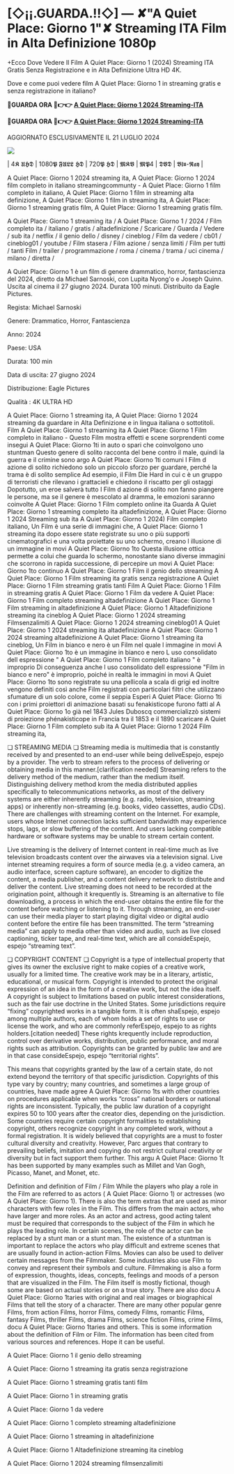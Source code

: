 # [◇¡¡.GUARDA.!!◇] — ✘"A Quiet Place: Giorno 1"✘ Streaming ITA Film in Alta Definizione 1080p

+Ecco Dove Vedere Il Film A Quiet Place: Giorno 1 (2024) Streaming ITA Gratis Senza Registrazione e in Alta Definizione Ultra HD 4K.

Dove e come puoi vedere film A Quiet Place: Giorno 1 in streaming gratis e senza registrazione in italiano?

**🔴GUARDA ORA 🔴👉👉 [A Quiet Place: Giorno 1 2024 Streaming-ITA](https://t.co/ADcJ07fY8F)**

**🔴GUARDA ORA 🔴👉👉 [A Quiet Place: Giorno 1 2024 Streaming-ITA](https://t.co/ADcJ07fY8F)**

AGGIORNATO ESCLUSIVAMENTE IL 21 LUGLIO 2024

<a href="https://t.co/ADcJ07fY8F"><img src="https://www.techmehow.com/wp-content/uploads/2024/03/rgbsrteg.gif" style="max-width: 100%;"></a></p>

| 4𝕶 𝖀𝕳𝕯 | 1080𝕻 𝕱𝖀𝕷𝕷 𝕳𝕯 | 720𝕻 𝕳𝕯 | 𝕸𝕶𝖁 | 𝕸𝕻4 | 𝕯𝖁𝕯 | 𝕭𝖑𝖚-𝕽𝖆𝖞 |

A Quiet Place: Giorno 1 2024 streaming ita, A Quiet Place: Giorno 1 2024 film completo in italiano streamingcommunty - A Quiet Place: Giorno 1 film completo in italiano, A Quiet Place: Giorno 1 film in streaming alta definizione, A Quiet Place: Giorno 1 film in streaming ita, A Quiet Place: Giorno 1 streaming gratis film, A Quiet Place: Giorno 1 streaming gratis film.

A Quiet Place: Giorno 1 streaming ita / A Quiet Place: Giorno 1 / 2024 / Film completo ita / italiano / gratis / altadefinizione / Scaricare / Guarda / Vedere / sub ita / netflix / il genio dello / disney / cineblog / Film da vedere / cb01 / cineblog01 / youtube / Film stasera / Film azione / senza limiti / Film per tutti / tanti Film / trailer / programmazione / roma / cinema / trama / uci cinema / milano / diretta /

A Quiet Place: Giorno 1 è un film di genere drammatico, horror, fantascienza del 2024, diretto da Michael Sarnoski, con Lupita Nyong'o e Joseph Quinn. Uscita al cinema il 27 giugno 2024. Durata 100 minuti. Distribuito da Eagle Pictures.

Regista: Michael Sarnoski

Genere: Drammatico, Horror, Fantascienza

Anno: 2024

Paese: USA

Durata: 100 min

Data di uscita: 27 giugno 2024

Distribuzione: Eagle Pictures

Qualità : 4K ULTRA HD

A Quiet Place: Giorno 1 streaming ita, A Quiet Place: Giorno 1 2024 streaming da guardare in Alta Definizione e in lingua italiana o sottotitoli. Film A Quiet Place: Giorno 1 streaming ita A Quiet Place: Giorno 1 Film completo in italiano - Questo Film mostra effetti e scene sorprendenti come insegui A Quiet Place: Giorno 1ti in auto o spari che coinvolgono uno stuntman Questo genere di solito racconta del bene contro il male, quindi la guerra e il crimine sono argo A Quiet Place: Giorno 1ti comuni I Film d azione di solito richiedono solo un piccolo sforzo per guardare, perché la trama è di solito semplice Ad esempio, il Film Die Hard in cui c è un gruppo di terroristi che rilevano i grattacieli e chiedono il riscatto per gli ostaggi Dopotutto, un eroe salverà tutto I Film d azione di solito non fanno piangere le persone, ma se il genere è mescolato al dramma, le emozioni saranno coinvolte A Quiet Place: Giorno 1 Film completo online ita Guarda A Quiet Place: Giorno 1 streaming completo ita altadefinizione, A Quiet Place: Giorno 1 2024 Streaming sub ita A Quiet Place: Giorno 1 2024) Film completo italiano, Un Film è una serie di immagini che, A Quiet Place: Giorno 1 streaming ita dopo essere state registrate su uno o più supporti cinematografici e una volta proiettate su uno schermo, creano l illusione di un immagine in movi A Quiet Place: Giorno 1to Questa illusione ottica permette a colui che guarda lo schermo, nonostante siano diverse immagini che scorrono in rapida successione, di percepire un movi A Quiet Place: Giorno 1to continuo A Quiet Place: Giorno 1 Film il genio dello streaming A Quiet Place: Giorno 1 Film streaming ita gratis senza registrazione A Quiet Place: Giorno 1 Film streaming gratis tanti Film A Quiet Place: Giorno 1 Film in streaming gratis A Quiet Place: Giorno 1 Film da vedere A Quiet Place: Giorno 1 Film completo streaming altadefinizione A Quiet Place: Giorno 1 Film streaming in altadefinizione A Quiet Place: Giorno 1 Altadefinizione streaming ita cineblog A Quiet Place: Giorno 1 2024 streaming Filmsenzalimiti A Quiet Place: Giorno 1 2024 streaming cineblog01 A Quiet Place: Giorno 1 2024 streaming ita altadefinizione A Quiet Place: Giorno 1 2024 streaming altadefinizione A Quiet Place: Giorno 1 streaming ita cineblog, Un Film in bianco e nero è un Film nel quale l immagine in movi A Quiet Place: Giorno 1to è un immagine in bianco e nero L uso consolidato dell espressione " A Quiet Place: Giorno 1 Film completo italiano " è improprio Di conseguenza anche l uso consolidato dell espressione "Film in bianco e nero" è improprio, poiché in realtà le immagini in movi A Quiet Place: Giorno 1to sono registrate su una pellicola a scala di grigi ed inoltre vengono definiti così anche Film registrati con particolari filtri che utilizzano sfumature di un solo colore, come il seppia Esperi A Quiet Place: Giorno 1ti con i primi proiettori di animazione basati su fenakisticope furono fatti al A Quiet Place: Giorno 1o già nel 1843 Jules Duboscq commercializzò sistemi di proiezione phénakisticope in Francia tra il 1853 e il 1890 scaricare A Quiet Place: Giorno 1 Film completo sub ita A Quiet Place: Giorno 1 2024 Film streaming ita,

❏ STREAMING MEDIA ❏ Streaming media is multimedia that is constantly received by and presented to an end-user while being deliveEspejo, espejo by a provider. The verb to stream refers to the process of delivering or obtaining media in this manner.[clarification needed] Streaming refers to the delivery method of the medium, rather than the medium itself. Distinguishing delivery method krom the media distributed applies specifically to telecommunications networks, as most of the delivery systems are either inherently streaming (e.g. radio, television, streaming apps) or inherently non-streaming (e.g. books, video cassettes, audio CDs). There are challenges with streaming content on the Internet. For example, users whose Internet connection lacks sufficient bandwidth may experience stops, lags, or slow buffering of the content. And users lacking compatible hardware or software systems may be unable to stream certain content.

Live streaming is the delivery of Internet content in real-time much as live television broadcasts content over the airwaves via a television signal. Live internet streaming requires a form of source media (e.g. a video camera, an audio interface, screen capture software), an encoder to digitize the content, a media publisher, and a content delivery network to distribute and deliver the content. Live streaming does not need to be recorded at the origination point, although it krequently is. Streaming is an alternative to file downloading, a process in which the end-user obtains the entire file for the content before watching or listening to it. Through streaming, an end-user can use their media player to start playing digital video or digital audio content before the entire file has been transmitted. The term “streaming media” can apply to media other than video and audio, such as live closed captioning, ticker tape, and real-time text, which are all consideEspejo, espejo “streaming text”.

❏ COPYRIGHT CONTENT ❏ Copyright is a type of intellectual property that gives its owner the exclusive right to make copies of a creative work, usually for a limited time. The creative work may be in a literary, artistic, educational, or musical form. Copyright is intended to protect the original expression of an idea in the form of a creative work, but not the idea itself. A copyright is subject to limitations based on public interest considerations, such as the fair use doctrine in the United States. Some jurisdictions require “fixing” copyrighted works in a tangible form. It is often shaEspejo, espejo among multiple authors, each of whom holds a set of rights to use or license the work, and who are commonly referEspejo, espejo to as rights holders.[citation needed] These rights krequently include reproduction, control over derivative works, distribution, public performance, and moral rights such as attribution. Copyrights can be granted by public law and are in that case consideEspejo, espejo “territorial rights”.

This means that copyrights granted by the law of a certain state, do not extend beyond the territory of that specific jurisdiction. Copyrights of this type vary by country; many countries, and sometimes a large group of countries, have made agree A Quiet Place: Giorno 1ts with other countries on procedures applicable when works “cross” national borders or national rights are inconsistent. Typically, the public law duration of a copyright expires 50 to 100 years after the creator dies, depending on the jurisdiction. Some countries require certain copyright formalities to establishing copyright, others recognize copyright in any completed work, without a formal registration. It is widely believed that copyrights are a must to foster cultural diversity and creativity. However, Parc argues that contrary to prevailing beliefs, imitation and copying do not restrict cultural creativity or diversity but in fact support them further. This argu A Quiet Place: Giorno 1t has been supported by many examples such as Millet and Van Gogh, Picasso, Manet, and Monet, etc.

Definition and definition of Film / Film While the players who play a role in the Film are referred to as actors ( A Quiet Place: Giorno 1) or actresses (wo A Quiet Place: Giorno 1). There is also the term extras that are used as minor characters with few roles in the Film. This differs from the main actors, who have larger and more roles. As an actor and actress, good acting talent must be required that corresponds to the subject of the Film in which he plays the leading role. In certain scenes, the role of the actor can be replaced by a stunt man or a stunt man. The existence of a stuntman is important to replace the actors who play difficult and extreme scenes that are usually found in action-action Films. Movies can also be used to deliver certain messages from the Filmmaker. Some industries also use Film to convey and represent their symbols and culture. Filmmaking is also a form of expression, thoughts, ideas, concepts, feelings and moods of a person that are visualized in the Film. The Film itself is mostly fictional, though some are based on actual stories or on a true story. There are also docu A Quiet Place: Giorno 1taries with original and real images or biographical Films that tell the story of a character. There are many other popular genre Films, from action Films, horror Films, comedy Films, romantic Films, fantasy Films, thriller Films, drama Films, science fiction Films, crime Films, docu A Quiet Place: Giorno 1taries and others. This is some information about the definition of Film or Film. The information has been cited from various sources and references. Hope it can be useful.

A Quiet Place: Giorno 1 il genio dello streaming

A Quiet Place: Giorno 1 streaming ita gratis senza registrazione

A Quiet Place: Giorno 1 streaming gratis tanti film

A Quiet Place: Giorno 1 in streaming gratis

A Quiet Place: Giorno 1 da vedere

A Quiet Place: Giorno 1 completo streaming altadefinizione

A Quiet Place: Giorno 1 streaming in altadefinizione

A Quiet Place: Giorno 1 Altadefinizione streaming ita cineblog

A Quiet Place: Giorno 1 2024 streaming filmsenzalimiti
